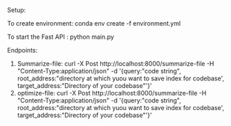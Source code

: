 Setup:

To create environment: 
conda env create -f environment.yml

To start the Fast API :
python main.py



Endpoints:
1. Summarize-file: curl -X Post http://localhost:8000/summarize-file -H "Content-Type:application/json" -d '{query:"code string", root_address:"directory at which yuou want to save index for codebase', target_address:"Directory of your codebase"'}'
2. optimize-file: curl -X Post http://localhost:8000/summarize-file -H "Content-Type:application/json" -d '{query:"code string", root_address:"directory at which yuou want to save index for codebase', target_address:"Directory of your codebase"'}'